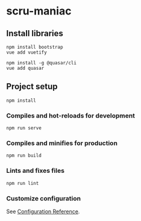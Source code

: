 # scru-maniac

## Install libraries
```
npm install bootstrap
vue add vuetify

npm install -g @quasar/cli
vue add quasar
```


## Project setup
```
npm install
```

### Compiles and hot-reloads for development
```
npm run serve
```

### Compiles and minifies for production
```
npm run build
```

### Lints and fixes files
```
npm run lint
```

### Customize configuration
See [Configuration Reference](https://cli.vuejs.org/config/).
